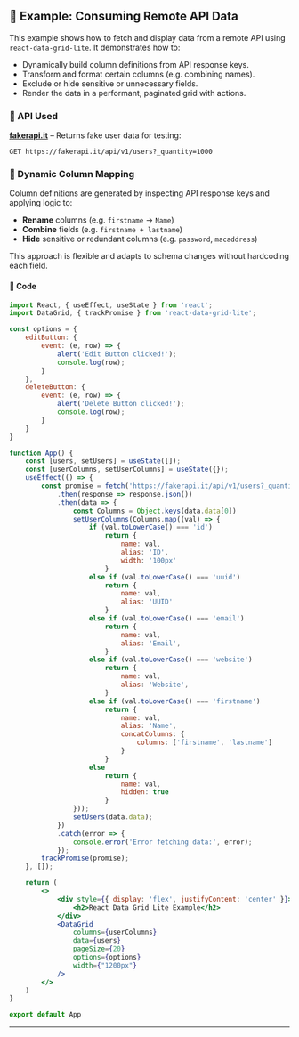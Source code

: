 ## 📡 Example: Consuming Remote API Data

This example shows how to fetch and display data from a remote API using `react-data-grid-lite`. It demonstrates how to:

* Dynamically build column definitions from API response keys.
* Transform and format certain columns (e.g. combining names).
* Exclude or hide sensitive or unnecessary fields.
* Render the data in a performant, paginated grid with actions.

### 🔗 API Used

**[fakerapi.it](https://fakerapi.it)** – Returns fake user data for testing:

```
GET https://fakerapi.it/api/v1/users?_quantity=1000
```

### 🧩 Dynamic Column Mapping

Column definitions are generated by inspecting API response keys and applying logic to:

* **Rename** columns (e.g. `firstname` → `Name`)
* **Combine** fields (e.g. `firstname + lastname`)
* **Hide** sensitive or redundant columns (e.g. `password`, `macaddress`)

This approach is flexible and adapts to schema changes without hardcoding each field.

#### 🚀 Code

```jsx
import React, { useEffect, useState } from 'react';
import DataGrid, { trackPromise } from 'react-data-grid-lite';

const options = {
    editButton: {
        event: (e, row) => {
            alert('Edit Button clicked!');
            console.log(row);
        }
    },
    deleteButton: {
        event: (e, row) => {
            alert('Delete Button clicked!');
            console.log(row);
        }
    }
}

function App() {
    const [users, setUsers] = useState([]);
    const [userColumns, setUserColumns] = useState({});
    useEffect(() => {
        const promise = fetch('https://fakerapi.it/api/v1/users?_quantity=1000')
            .then(response => response.json())
            .then(data => {
                const Columns = Object.keys(data.data[0])
                setUserColumns(Columns.map((val) => {
                    if (val.toLowerCase() === 'id')
                        return {
                            name: val,
                            alias: 'ID',
                            width: '100px'
                        }
                    else if (val.toLowerCase() === 'uuid')
                        return {
                            name: val,
                            alias: 'UUID'
                        }
                    else if (val.toLowerCase() === 'email')
                        return {
                            name: val,
                            alias: 'Email',
                        }
                    else if (val.toLowerCase() === 'website')
                        return {
                            name: val,
                            alias: 'Website',
                        }
                    else if (val.toLowerCase() === 'firstname')
                        return {
                            name: val,
                            alias: 'Name',
                            concatColumns: {
                                columns: ['firstname', 'lastname']
                            }
                        }
                    else
                        return {
                            name: val,
                            hidden: true
                        }
                }));
                setUsers(data.data);
            })
            .catch(error => {
                console.error('Error fetching data:', error);
            });
        trackPromise(promise);
    }, []);

    return (
        <>
            <div style={{ display: 'flex', justifyContent: 'center' }}>
                <h2>React Data Grid Lite Example</h2>
            </div>
            <DataGrid
                columns={userColumns}
                data={users}
                pageSize={20}
                options={options}
                width={"1200px"}
            />
        </>
    )
}

export default App
```
---
